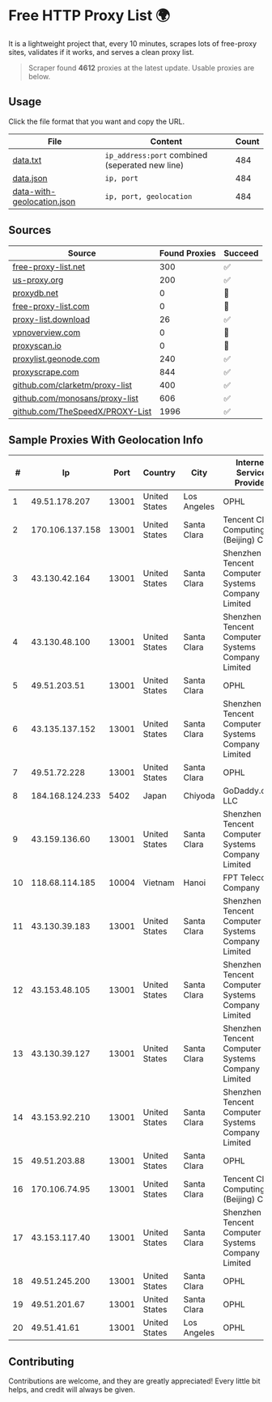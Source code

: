 
# Free HTTP Proxy List 🌍

It is a lightweight project that, every 10 minutes, scrapes lots of free-proxy sites, validates if it works, and serves a clean proxy list.


> Scraper found **4612** proxies at the latest update. Usable proxies are below.

## Usage

Click the file format that you want and copy the URL.


|File|Content|Count|
|----|-------|-----|
|[data.txt](https://raw.githubusercontent.com/themiralay/Proxy-List-World/master/data.txt)|`ip_address:port` combined (seperated new line)|484|
|[data.json](https://raw.githubusercontent.com/themiralay/Proxy-List-World/master/data.json)|`ip, port`|484|
|[data-with-geolocation.json](https://raw.githubusercontent.com/themiralay/Proxy-List-World/master/data-with-geolocation.json)|`ip, port, geolocation`|484|

## Sources

|Source|Found Proxies|Succeed|
|------|-------------|-------|
|[free-proxy-list.net](https://free-proxy-list.net)|300|✅|
|[us-proxy.org](https://www.us-proxy.org)|200|✅|
|[proxydb.net](http://proxydb.net)|0|🚫|
|[free-proxy-list.com](https://free-proxy-list.com/?page=&port=&type%5B%5D=http&type%5B%5D=https&up_time=0&search=Search)|0|🚫|
|[proxy-list.download](https://www.proxy-list.download/HTTP)|26|✅|
|[vpnoverview.com](https://vpnoverview.com/privacy/anonymous-browsing/free-proxy-servers)|0|🚫|
|[proxyscan.io](https://www.proxyscan.io)|0|🚫|
|[proxylist.geonode.com](https://proxylist.geonode.com/api/proxy-list?limit=300&page=1&sort_by=lastChecked&sort_type=desc&protocols=http,https)|240|✅|
|[proxyscrape.com](https://api.proxyscrape.com/v2/?request=displayproxies&protocol=http&timeout=10000&country=all&ssl=all&anonymity=all)|844|✅|
|[github.com/clarketm/proxy-list](https://raw.githubusercontent.com/clarketm/proxy-list/master/proxy-list-raw.txt)|400|✅|
|[github.com/monosans/proxy-list](https://raw.githubusercontent.com/monosans/proxy-list/main/proxies/http.txt)|606|✅|
|[github.com/TheSpeedX/PROXY-List](https://raw.githubusercontent.com/TheSpeedX/PROXY-List/master/http.txt)|1996|✅|


## Sample Proxies With Geolocation Info

|#|Ip|Port|Country|City|Internet Service Provider|
|-|--|----|-------|----|-------------------------|
|1|49.51.178.207|13001|United States|Los Angeles|OPHL|
|2|170.106.137.158|13001|United States|Santa Clara|Tencent Cloud Computing (Beijing) Co|
|3|43.130.42.164|13001|United States|Santa Clara|Shenzhen Tencent Computer Systems Company Limited|
|4|43.130.48.100|13001|United States|Santa Clara|Shenzhen Tencent Computer Systems Company Limited|
|5|49.51.203.51|13001|United States|Santa Clara|OPHL|
|6|43.135.137.152|13001|United States|Santa Clara|Shenzhen Tencent Computer Systems Company Limited|
|7|49.51.72.228|13001|United States|Santa Clara|OPHL|
|8|184.168.124.233|5402|Japan|Chiyoda|GoDaddy.com, LLC|
|9|43.159.136.60|13001|United States|Santa Clara|Shenzhen Tencent Computer Systems Company Limited|
|10|118.68.114.185|10004|Vietnam|Hanoi|FPT Telecom Company|
|11|43.130.39.183|13001|United States|Santa Clara|Shenzhen Tencent Computer Systems Company Limited|
|12|43.153.48.105|13001|United States|Santa Clara|Shenzhen Tencent Computer Systems Company Limited|
|13|43.130.39.127|13001|United States|Santa Clara|Shenzhen Tencent Computer Systems Company Limited|
|14|43.153.92.210|13001|United States|Santa Clara|Shenzhen Tencent Computer Systems Company Limited|
|15|49.51.203.88|13001|United States|Santa Clara|OPHL|
|16|170.106.74.95|13001|United States|Santa Clara|Tencent Cloud Computing (Beijing) Co|
|17|43.153.117.40|13001|United States|Santa Clara|Shenzhen Tencent Computer Systems Company Limited|
|18|49.51.245.200|13001|United States|Santa Clara|OPHL|
|19|49.51.201.67|13001|United States|Santa Clara|OPHL|
|20|49.51.41.61|13001|United States|Los Angeles|OPHL|



## Contributing

Contributions are welcome, and they are greatly appreciated! Every
little bit helps, and credit will always be given.

